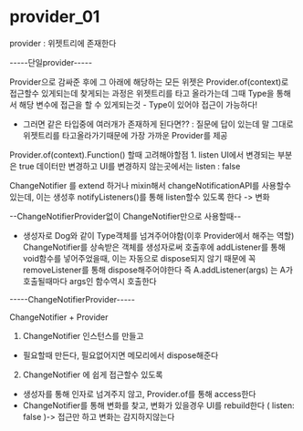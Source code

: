 # provider_01

provider : 위젯트리에 존재한다

-----단일provider-----

Provider<Type>으로 감싸준 후에 그 아래에 해당하는 모든 위젯은
Provider.of<Type>(context)로 접근할수 있게되는데 찾게되는 과정은
위젯트리를 타고 올라가는데 그때 Type을 통해서 해당 변수에 접근을 할 수 있게되는것 - Type이 있어야 접근이 가능하다!
- 그러면 같은 타입중에 여러개가 존재하게 된다면?? : 질문에 답이 있는데 말 그대로 위젯트리를 타고올라가기때문에 가장 가까운 Provider를 제공

Provider.of<Type>(context).Function() 할때 고려해야할점 1. listen
UI에서 변경되는 부분은 true
데이터만 변경하고 UI를 변경하지 않는곳에서는 listen : false

ChangeNotifier 를 extend 하거나 mixin해서 changeNotificationAPI를 사용할수 있는데,
이는 생성후 notifyListeners()를 통해 listen할수 있도록 한다 -> 변화

--ChangeNotifierProvider없이 ChangeNotifier만으로 사용할때--
+ 생성자로 Dog와 같이 Type객체를 넘겨주어야함(이후 Provider에서 해주는 역할)
ChangeNotifier를 상속받은 객체를 생성자로써 호출후에 addListener를 통해 void함수를 넣어주었을때, 이는 자동으로 dispose되지 않기 때문에
꼭 removeListener를 통해 dispose해주어야한다
즉 A.addListener(args) 는 A가 호출될때마다 args인 함수역시 호출한다

-----ChangeNotifierProvider-----

ChangeNotifier + Provider
1. ChangeNotifier 인스턴스를 만들고
 - 필요할때 만든다, 필요없어지면 메모리에서 dispose해준다
2. ChangeNotifier 에 쉽게 접근할수 있도록
 - 생성자를 통해 인자로 넘겨주지 않고, Provider.of를 통해 access한다
 - ChangeNotifier를 통해 변화를 찾고, 변화가 있을경우 UI를 rebuild한다 ( listen: false )-> 접근만 하고 변화는 감지하지않는다
